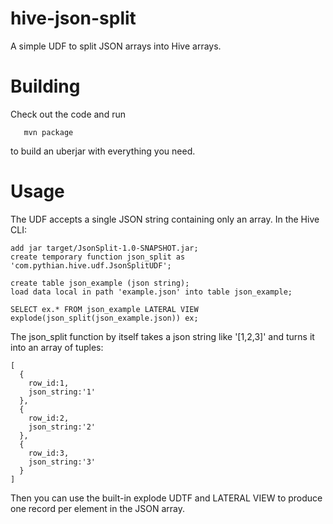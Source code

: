 hive-json-split
===============

A simple UDF to split JSON arrays into Hive arrays.

Building
===============

Check out the code and run 

```
   mvn package
```

to build an uberjar with everything you need. 

Usage
===============

The UDF accepts a single JSON string containing only an array. In the Hive CLI:

```
add jar target/JsonSplit-1.0-SNAPSHOT.jar;
create temporary function json_split as 'com.pythian.hive.udf.JsonSplitUDF';

create table json_example (json string);
load data local in path 'example.json' into table json_example;

SELECT ex.* FROM json_example LATERAL VIEW explode(json_split(json_example.json)) ex;
```

The json_split function by itself takes a json string like '[1,2,3]' and turns it into an array of tuples: 

```
[
  {
    row_id:1, 
    json_string:'1' 
  },
  { 
    row_id:2, 
    json_string:'2' 
  }, 
  {
    row_id:3, 
    json_string:'3' 
  }
]
```

Then you can use the built-in explode UDTF and LATERAL VIEW to produce one record per element in the JSON array.
